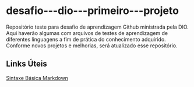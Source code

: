 # desafio---dio---primeiro---projeto
Repositório teste para desafio de aprendizagem Github ministrada pela DIO.
Aqui haverão algumas com arquivos de testes de aprendizagem de diferentes linguagens a fim de prática do conhecimento adquirido.
Conforme novos projetos e melhorias, será atualizado esse repositório.

## Links Úteis
[Sintaxe Básica Markdown](https://www.markdownguide.org/basic-syntax/)
